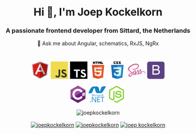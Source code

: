 <h1 align="center">Hi 👋, I'm Joep Kockelkorn</h1>
<h3 align="center">A passionate frontend developer from Sittard, the Netherlands </h3>
<div align="center" style="margin-bottom: 40px;">💬 Ask me about Angular, schematics, RxJS, NgRx</div>

<p align="center">
<img height="48" width="48" src="./angular.svg">&nbsp;<img height="48" width="48" src="javascript.svg">&nbsp;<img height="48" width="48" src="typescript.svg">&nbsp;<img height="48" width="48" src="html.svg">&nbsp;<img height="48" width="48" src="css.svg">&nbsp;<img height="48" width="48" src="sass.svg">&nbsp;<img height="48" width="48" src="bootstrap.svg"></p>
<p align="center"><img height="48" width="48" src="csharp.svg">&nbsp;<img height="48" width="48" src="dotnet.svg">&nbsp;<img height="48" width="48" src="nodejs.svg">&nbsp;</p>
<p align="center"> <img src="https://github-readme-stats.vercel.app/api?username=joepkockelkorn&show_icons=true" alt="joepkockelkorn" /> </p>

<p align="center">
<a href="https://twitter.com/joepkockelkorn" target="blank"><img align="center" src="https://cdn.jsdelivr.net/npm/simple-icons@3.0.1/icons/twitter.svg" alt="joepkockelkorn" height="20" width="20" /></a>
<a href="https://linkedin.com/in/joepkockelkorn" target="blank"><img align="center" src="https://cdn.jsdelivr.net/npm/simple-icons@3.0.1/icons/linkedin.svg" alt="joepkockelkorn" height="20" width="20" /></a>
<a href="https://stackoverflow.com/users/5475829/joep-kockelkorn" target="blank"><img align="center" src="https://cdn.jsdelivr.net/npm/simple-icons@3.0.1/icons/stackoverflow.svg" alt="joep kockelkorn" height="20" width="20" /></a>
</p>
